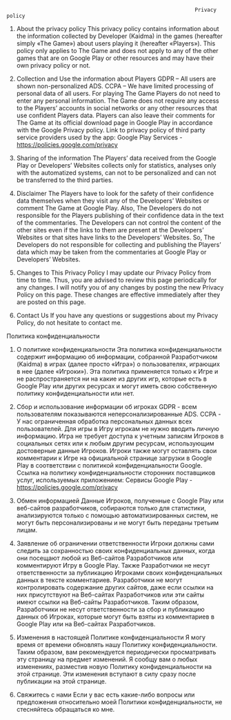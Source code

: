                                                                  Privacy policy 
 
1.    About the privacy policy
This privacy policy contains information about the information collected by Developer (Kaidma) in the games (hereafter simply «The Game») about users playing it (hereafter «Players»).
This policy only applies to The Game and does not apply to any of the other games that are on Google Play or other resources and may have their own privacy policy or not.
2.    Collection and Use the information about Players
GDPR – All users are shown non-personalized ADS.
CCPA – We have limited processing of personal data of all users.
For playing The Game Players do not need to enter any personal information. The Game does not require any access to the Players’ accounts in social networks or any other resources that use confident Players data. Players can also leave their comments for The Game at its official download page in Google Play in accordance with the Google Privacy policy.
Link to privacy policy of third party service providers used by the app:
Google Play Services - https://policies.google.com/privacy

3.    Sharing of the information
The Players’ data received from the Google Play or Developers’ Websites collects only for statistics, analyses only with the automatized systems, can not to be personalized and can not be transferred to the third parties.

4.    Disclaimer
The Players have to look for the safety of their confidence data themselves when they visit any of the Developers’ Websites or comment The Game at Google Play. Also, The Developers do not responsible for the Players publishing of their confidence data in the text of the commentaries.
The Developers can not control the content of the other sites even if the links to them are present at the Developers’ Websites or that sites have links to the Developers’ Websites. So, The Developers do not responsible for collecting and publishing the Players’ data which may be taken from the commentaries at Google Play or Developers’ Websites.

5.    Changes to This Privacy Policy
I may update our Privacy Policy from time to time. Thus, you are advised to review this page periodically for any changes. I will notify you of any changes by posting the new Privacy Policy on this page. These changes are effective immediately after they are posted on this page.

6.    Contact Us
If you have any questions or suggestions about my Privacy Policy, do not hesitate to contact me.



Политика конфиденциальности
1. О политике конфиденциальности
Эта политика конфиденциальности содержит информацию об информации, собранной Разработчиком (Kaidma) в играх (далее просто «Игра») о пользователях, играющих в нее (далее «Игроки»).
Эта политика применяется только к Игре и не распространяется ни на какие из других игр, которые есть в Google Play или других ресурсах и могут иметь свою собственную политику конфиденциальности или нет.
2. Сбор и использование информации об игроках
GDPR - всем пользователям показываются неперсонализированные ADS.
CCPA - У нас ограниченная обработка персональных данных всех пользователей.
Для игры в Игру игрокам не нужно вводить личную информацию. Игра не требует доступа к учетным записям Игроков в социальных сетях или к любым другим ресурсам, использующим достоверные данные Игроков. Игроки также могут оставлять свои комментарии к Игре на официальной странице загрузки в Google Play в соответствии с политикой конфиденциальности Google.
Ссылка на политику конфиденциальности сторонних поставщиков услуг, используемых приложением:
Сервисы Google Play - https://policies.google.com/privacy

3. Обмен информацией
Данные Игроков, полученные с Google Play или веб-сайтов разработчиков, собираются только для статистики, анализируются только с помощью автоматизированных систем, не могут быть персонализированы и не могут быть переданы третьим лицам.

4. Заявление об ограничении ответственности
Игроки должны сами следить за сохранностью своих конфиденциальных данных, когда они посещают любой из Веб-сайтов Разработчиков или комментируют Игру в Google Play. Также Разработчики не несут ответственности за публикацию Игроками своих конфиденциальных данных в тексте комментариев.
Разработчики не могут контролировать содержание других сайтов, даже если ссылки на них присутствуют на Веб-сайтах Разработчиков или эти сайты имеют ссылки на Веб-сайты Разработчиков. Таким образом, Разработчики не несут ответственности за сбор и публикацию данных об Игроках, которые могут быть взяты из комментариев в Google Play или на Веб-сайтах Разработчиков.

5. Изменения в настоящей Политике конфиденциальности
Я могу время от времени обновлять нашу Политику конфиденциальности. Таким образом, вам рекомендуется периодически просматривать эту страницу на предмет изменений. Я сообщу вам о любых изменениях, разместив новую Политику конфиденциальности на этой странице. Эти изменения вступают в силу сразу после публикации на этой странице.

6. Свяжитесь с нами
Если у вас есть какие-либо вопросы или предложения относительно моей Политики конфиденциальности, не стесняйтесь обращаться ко мне. 
